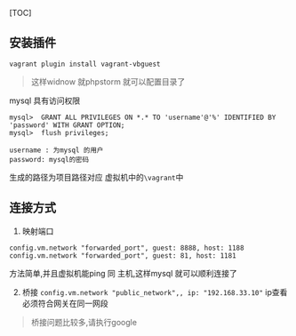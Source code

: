 [TOC]

## 安装插件
`vagrant plugin install vagrant-vbguest`

>  这样widnow 就phpstorm 就可以配置目录了

 mysql 具有访问权限
```
mysql>  GRANT ALL PRIVILEGES ON *.* TO 'username'@'%' IDENTIFIED BY 'password' WITH GRANT OPTION;
mysql>  flush privileges;

username : 为mysql 的用户
password: mysql的密码
```

生成的路径为项目路径对应 虚拟机中的`\vagrant`中

## 连接方式
1. 映射端口 
```
config.vm.network "forwarded_port", guest: 8888, host: 1188
config.vm.network "forwarded_port", guest: 81, host: 1181
```
 方法简单,并且虚拟机能ping 同 主机,这样mysql 就可以顺利连接了
 
 2.  桥接
 `config.vm.network "public_network",, ip: "192.168.33.10"`
 ip查看必须符合网关在同一网段
 
 > 桥接问题比较多,请执行google